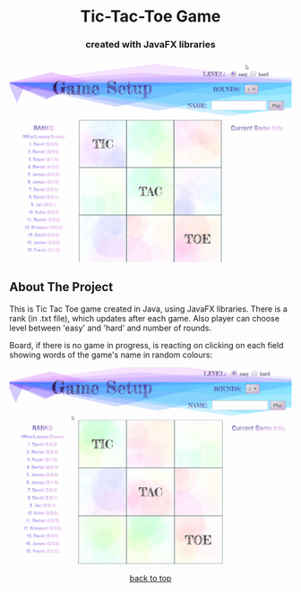<h1 align="center">Tic-Tac-Toe Game</h1>
<h3 align="center">created with JavaFX libraries</h3>
<div align="center">
    <img src="https://github.com/stepbart/TicTacToe/blob/master/game.gif">
</div>


<!-- ABOUT THE PROJECT -->
## About The Project

This is Tic Tac Toe game created in Java, using JavaFX libraries. There is a rank (in .txt file), which updates after each game. Also player can choose level between 'easy' and 'hard' and number of rounds.

Board, if there is no game in progress, is reacting on clicking on each field showing words of the game's name in random colours:

<div align="center">
    <img src="https://github.com/stepbart/TicTacToe/blob/master/funny_board.gif">
</div>

<p align="center"><a href="#top">back to top</a></p>
